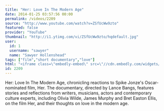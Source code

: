 ```yaml
---
title: "Her: Love In The Modern Age"
date: 2014-01-25 03:57:56 00:00
permalink: /videos/2209
source: "http://www.youtube.com/watch?v=ZSfUcWw9zto"
featured: false
provider: "YouTube"
thumbnail: "http://i1.ytimg.com/vi/ZSfUcWw9zto/hqdefault.jpg"
user:
  id: 1
  username: "sawyer"
  name: "Sawyer Hollenshead"
tags: ["film","short documentary","love"]
html: "<iframe class=\"embedly-embed\" src=\"//cdn.embedly.com/widgets/media.html?src=http%3A%2F%2Fwww.youtube.com%2Fembed%2FZSfUcWw9zto%3Fwmode%3Dtransparent%26feature%3Doembed&url=http%3A%2F%2Fwww.youtube.com%2Fwatch%3Fv%3DZSfUcWw9zto&image=http%3A%2F%2Fi1.ytimg.com%2Fvi%2FZSfUcWw9zto%2Fhqdefault.jpg&key=950020ba825211e1a0764040d3dc5c07&type=text%2Fhtml&schema=youtube\" width=\"854\" height=\"480\" scrolling=\"no\" frameborder=\"0\" allowfullscreen></iframe>"
id: 2209
---
```


Her: Love In The Modern Age, chronicling reactions to Spike Jonze's Oscar-nominated film, Her. The documentary, directed by Lance Bangs, features stories and reflections from writers, musicians, actors and contemporary culture experts, including Olivia Wilde, James Murphy and Bret Easton Ellis, on the film Her, and their thoughts on love in the modern age.